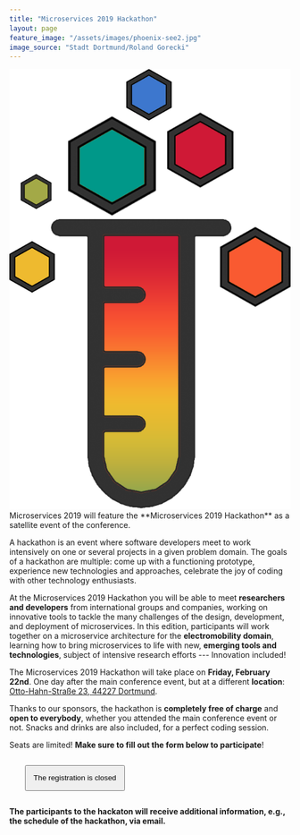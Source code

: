 ```yaml
---
title: "Microservices 2019 Hackathon"
layout: page
feature_image: "/assets/images/phoenix-see2.jpg"
image_source: "Stadt Dortmund/Roland Gorecki"
---
```


<div style="margin-top:1em;" class="text-justify">

<div class="col-xs-2 mt-2">
<img class="img-responsive" src="/assets/images/microservices_hackathon.png">
</div>
<div class="col-xs-10" markdown="1">
Microservices 2019 will feature the **Microservices 2019 Hackathon** as a satellite event of the conference. 

A hackathon is an event where software developers meet to work intensively on one or several projects in a given problem domain. The goals of a hackathon are multiple: come up with a functioning prototype, experience new technologies and approaches, celebrate the joy of coding with
other technology enthusiasts.

At the Microservices 2019 Hackathon you will be able to meet **researchers and developers** from international groups and companies, working on innovative tools to tackle the many challenges of the design, development, and deployment of microservices. In this edition, participants will work together on a microservice architecture for the **electromobility domain**, learning how to bring microservices to life with new, **emerging tools and technologies**, subject of intensive research efforts --- Innovation included!

The Microservices 2019 Hackathon will take place on **Friday, February 22nd**. One day after the main conference event, but at a different **location**: [Otto-Hahn-Straße 23, 44227 Dortmund](https://www.google.de/maps/dir//Otto-Hahn-Stra%C3%9Fe+23,+44227+Dortmund/@51.4893687,7.4041574,18.25z/data=!4m9!4m8!1m0!1m5!1m1!1s0x47b918ff74f56f03:0xe2c7824ff6f33bd5!2m2!1d7.4046201!2d51.48917!3e0). 

Thanks to our sponsors, the hackathon is **completely free of charge** and 
**open to everybody**, whether you attended the main conference event or not. Snacks and drinks are also included, for a perfect coding session.

Seats are limited! **Make sure to fill out the form below to participate**!

<div markdown="1" class="text-justify">
<p style="margin:2em;" class="text-center">
    <button style="padding:1em;" type="button" class="btn btn-primary btn-lg disabled">The registration is closed</button>
</p>
<div class="clearfix"></div>

**The participants to the hackaton will receive additional information, e.g., the schedule of the hackathon, via email.**
